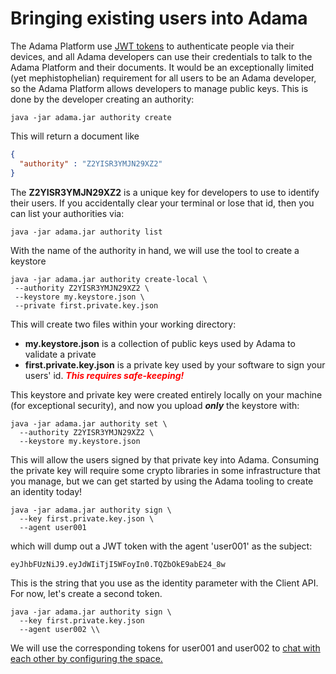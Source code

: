 # Bringing existing users into Adama

The Adama Platform use [JWT tokens](https://jwt.io/) to authenticate people via their devices, and all Adama developers can use their credentials to talk to the Adama Platform and their documents.
It would be an exceptionally limited (yet mephistophelian) requirement for all users to be an Adama developer, so the Adama Platform allows developers to manage public keys.
This is done by the developer creating an authority:

```shell
java -jar adama.jar authority create
```

This will return a document like
```json
{
  "authority" : "Z2YISR3YMJN29XZ2"
}
```

The **Z2YISR3YMJN29XZ2** is a unique key for developers to use to identify their users. If you accidentally clear your terminal or lose that id, then you can list your authorities via:

```shell
java -jar adama.jar authority list
```

With the name of the authority in hand, we will use the tool to create a keystore

```shell
java -jar adama.jar authority create-local \
 --authority Z2YISR3YMJN29XZ2 \
 --keystore my.keystore.json \
 --private first.private.key.json
```

This will create two files within your working directory:
* **my.keystore.json** is a collection of public keys used by Adama to validate a private
* **first.private.key.json** is a private key used by your software to sign your users' id. <font color="red">***This requires safe-keeping!***</font>

This keystore and private key were created entirely locally on your machine (for exceptional security), and now you upload ***only*** the keystore with:

```shell
java -jar adama.jar authority set \
  --authority Z2YISR3YMJN29XZ2 \
  --keystore my.keystore.json
```

This will allow the users signed by that private key into Adama.
Consuming the private key will require some crypto libraries in some infrastructure that you manage, but we can get started by using the Adama tooling to create an identity today!

```shell
java -jar adama.jar authority sign \
  --key first.private.key.json \
  --agent user001 
```

which will dump out a JWT token with the agent 'user001' as the subject:

```shell
eyJhbFUzNiJ9.eyJdWIiTjI5WFoyIn0.TQZbOkE9abE24_8w
```

This is the string that you use as the identity parameter with the Client API. For now, let's create a second token.

```shell
java -jar adama.jar authority sign \
  --key first.private.key.json
  --agent user002 \\
```

We will use the corresponding tokens for user001 and user002 to [chat with each other by configuring the space.](04-space.md)








